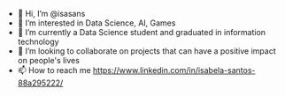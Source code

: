 - 👋 Hi, I’m @isasans
- 👀 I’m interested in Data Science, AI, Games
- 🌱 I’m currently a Data Science student and graduated in information technology
- 💞️ I’m looking to collaborate on projects that can have a positive impact on people's lives
- 📫 How to reach me https://www.linkedin.com/in/isabela-santos-88a295222/
<!---
isasans/isasans is a ✨ special ✨ repository because its `README.md` (this file) appears on your GitHub profile.
You can click the Preview link to take a look at your changes.
--->
